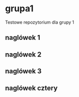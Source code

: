 # grupa1
Testowe repozytorium dla grupy 1

## naglówek 1

## naglówek 2

## naglówek 3

## naglówek cztery